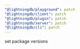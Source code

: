 ```yaml
---
"@lightningdb/playground": patch
"@lightningdb/client": patch
"@lightningdb/plugin": patch
"@lightningdb/server": patch
"@lightningdb/cli": patch
---
```


set package versions
